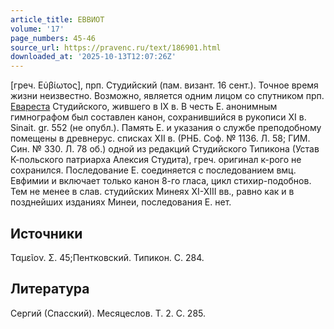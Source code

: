 ```yaml
---
article_title: ЕВВИОТ
volume: '17'
page_numbers: 45-46
source_url: https://pravenc.ru/text/186901.html
downloaded_at: '2025-10-13T12:07:26Z'
---
```


[греч. Εὐβίωτος], прп. Студийский (пам. визант. 16 сент.). Точное время жизни неизвестно. Возможно, является одним лицом со спутником прп. [Евареста](https://pravenc.ru/text/Евареста.html) Студийского, жившего в IX в. В честь Е. анонимным гимнографом был составлен канон, сохранившийся в рукописи XI в. Sinait. gr. 552 (не опубл.). Память Е. и указания о службе преподобному помещены в древнерус. списках XII в. (РНБ. Соф. № 1136. Л. 58; ГИМ. Син. № 330. Л. 78 об.) одной из редакций Студийского Типикона (Устав К-польского патриарха Алексия Студита), греч. оригинал к-рого не сохранился. Последование Е. соединяется с последованием вмц. Евфимии и включает только канон 8-го гласа, цикл стихир-подобнов. Тем не менее в слав. студийских Минеях XI-XIII вв., равно как и в позднейших изданиях Минеи, последования Е. нет.

## Источники

Ταμεῖον. Σ. 45;Пентковский. Типикон. С. 284.

## Литература

Сергий (Спасский). Месяцеслов. Т. 2. С. 285.
